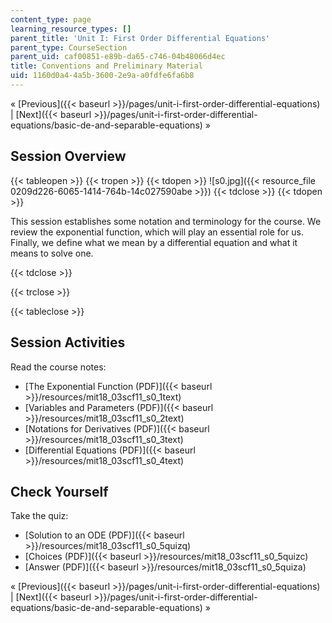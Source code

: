 ```yaml
---
content_type: page
learning_resource_types: []
parent_title: 'Unit I: First Order Differential Equations'
parent_type: CourseSection
parent_uid: caf00851-e89b-da65-c746-04b48066d4ec
title: Conventions and Preliminary Material
uid: 1160d0a4-4a5b-3600-2e9a-a0fdfe6fa6b8
---
```


« [Previous]({{< baseurl >}}/pages/unit-i-first-order-differential-equations) | [Next]({{< baseurl >}}/pages/unit-i-first-order-differential-equations/basic-de-and-separable-equations) »

Session Overview
----------------

{{< tableopen >}}
{{< tropen >}}
{{< tdopen >}}
![s0.jpg]({{< resource_file 0209d226-6065-1414-764b-14c027590abe >}})
{{< tdclose >}}
{{< tdopen >}}


This session establishes some notation and terminology for the course. We review the exponential function, which will play an essential role for us. Finally, we define what we mean by a differential equation and what it means to solve one.


{{< tdclose >}}

{{< trclose >}}

{{< tableclose >}}

Session Activities
------------------

Read the course notes:

*   [The Exponential Function (PDF)]({{< baseurl >}}/resources/mit18_03scf11_s0_1text)
*   [Variables and Parameters (PDF)]({{< baseurl >}}/resources/mit18_03scf11_s0_2text)
*   [Notations for Derivatives (PDF)]({{< baseurl >}}/resources/mit18_03scf11_s0_3text)
*   [Differential Equations (PDF)]({{< baseurl >}}/resources/mit18_03scf11_s0_4text)

Check Yourself
--------------

Take the quiz:

*   [Solution to an ODE (PDF)]({{< baseurl >}}/resources/mit18_03scf11_s0_5quizq)
*   [Choices (PDF)]({{< baseurl >}}/resources/mit18_03scf11_s0_5quizc)
*   [Answer (PDF)]({{< baseurl >}}/resources/mit18_03scf11_s0_5quiza)

« [Previous]({{< baseurl >}}/pages/unit-i-first-order-differential-equations) | [Next]({{< baseurl >}}/pages/unit-i-first-order-differential-equations/basic-de-and-separable-equations) »